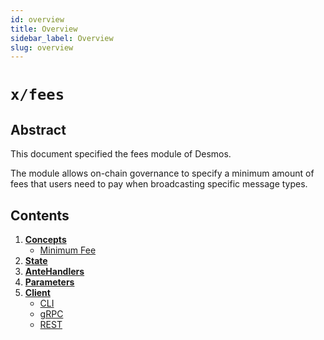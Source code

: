 ```yaml
---
id: overview
title: Overview
sidebar_label: Overview
slug: overview
---
```


# `x/fees`

## Abstract 

This document specified the fees module of Desmos. 

The module allows on-chain governance to specify a minimum amount of fees that users need to pay when broadcasting specific message types. 

## Contents 
1. **[Concepts](02-concepts.md)**
   - [Minimum Fee](02-concepts.md#minimum-fees)
2. **[State](03-state.md)**
3. **[AnteHandlers](04-ante-handlers.md)**
4. **[Parameters](05-params.md)**
5. **[Client](06-client.md)**
   - [CLI](06-client.md#cli)
   - [gRPC](06-client.md#grpc)
   - [REST](06-client.md#rest)